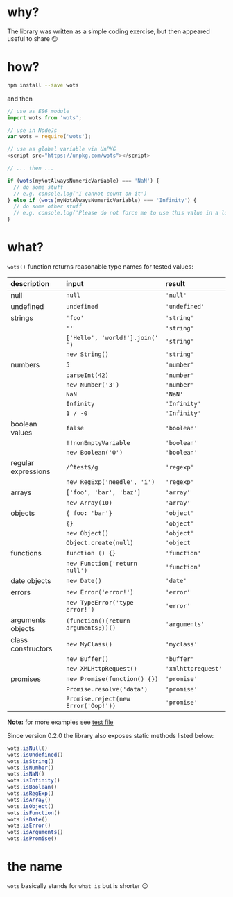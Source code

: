 # why?

The library was written as a simple coding exercise, but then appeared useful to share :wink:

# how?

```bash
npm install --save wots
```

and then

```javascript
// use as ES6 module
import wots from 'wots';

// use in NodeJs
var wots = require('wots');

// use as global variable via UnPKG
<script src="https://unpkg.com/wots"></script>

// ... then ...

if (wots(myNotAlwaysNumericVariable) === 'NaN') {
  // do some stuff
  // e.g. console.log('I cannot count on it')
} else if (wots(myNotAlwaysNumericVariable) === 'Infinity') {
  // do some other stuff
  // e.g. console.log('Please do not force me to use this value in a loop!')
}
```


# what?

`wots()` function returns reasonable type names for tested values:

| description         | input                               | result        |
| :------------------ | :---------------------------------- |:------------- |
| null                | `null`                              | `'null'`      |
| undefined           | `undefined`                         | `'undefined'` |
| strings             | `'foo'`                             | `'string'`    |
|                     | `''`                                | `'string'`    |
|                     | `['Hello', 'world!'].join(' ')`     | `'string'`    |
|                     | `new String()`                      | `'string'`    |
| numbers             | `5`                                 | `'number'`    |
|                     | `parseInt(42)`                      | `'number'`    |
|                     | `new Number('3')`                   | `'number'`    |
|                     | `NaN`                               | `'NaN'`       |
|                     | `Infinity`                          | `'Infinity'`  |
|                     | `1 / -0`                            | `'Infinity'`  |
| boolean values      | `false`                             | `'boolean'`   |
|                     | `!!nonEmptyVariable`                | `'boolean'`   |
|                     |`new Boolean('0')`                   | `'boolean'`   |
| regular expressions | `/^test$/g`                         | `'regexp'`    |
|                     | `new RegExp('needle', 'i')`         | `'regexp'`    |
| arrays              | `['foo', 'bar', 'baz']`             | `'array'`     |
|                     | `new Array(10)`                     | `'array'`     |
| objects             | `{ foo: 'bar'}`                     | `'object'`    |
|                     | `{}`                                | `'object'`    |
|                     | `new Object()`                      | `'object'`    |
|                     | `Object.create(null)`               | `'object`     |
| functions           | `function () {}`                    | `'function'`  |
|                     | `new Function('return null')`       | `'function'`  |
| date objects        | `new Date()`                        | `'date'`      |
| errors              | `new Error('error!')`               | `'error'`     |
|                     | `new TypeError('type error!')`      | `'error'`     |
| arguments objects   | `(function(){return arguments;})()` | `'arguments'` |
| class constructors  | `new MyClass()`                     | `'myclass'`   |
|                     | `new Buffer()`                      | `'buffer'`    |
|                     | `new XMLHttpRequest()`              | `'xmlhttprequest'` |
| promises            | `new Promise(function() {})`        | `'promise'`   |
|                     | `Promise.resolve('data')`           | `'promise'`   |
|                     | `Promise.reject(new Error('Oop!'))` | `'promise'`   |

**Note:** for more examples see [test file](./index.test.js)

Since version 0.2.0 the library also exposes static methods listed below:

```javascript
wots.isNull()
wots.isUndefined()
wots.isString()
wots.isNumber()
wots.isNaN()
wots.isInfinity()
wots.isBoolean()
wots.isRegExp()
wots.isArray()
wots.isObject()
wots.isFunction()
wots.isDate()
wots.isError()
wots.isArguments()
wots.isPromise()
```

# the name

`wots` basically stands for `what is` but is shorter :wink:
